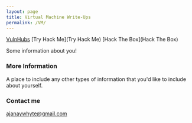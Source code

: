 ```yaml
---
layout: page
title: Virtual Machine Write-Ups
permalink: /VM/
---
```


[VulnHubs](VulnHubs)
[Try Hack Me](Try Hack Me)
[Hack The Box](Hack The Box)

Some information about you!

### More Information

A place to include any other types of information that you'd like to include about yourself.

### Contact me

[ajanaywhyte@gmail.com](mailto:ajanaywhyte@gmail.com)
